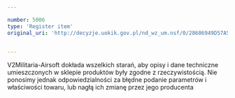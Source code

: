 ```yaml
---

number: 5006
type: 'Register item'
original_uri: 'http://decyzje.uokik.gov.pl/nd_wz_um.nsf/0/28686949D57A5EF2C1257B960034BB45?OpenDocument'


---
```


V2Militaria-Airsoft dokłada wszelkich starań, aby opisy i dane techniczne umieszczonych w sklepie produktów były zgodne z rzeczywistością. Nie ponosimy jednak odpowiedzialności za błędne podanie parametrów i właściwości towaru, lub nagłą ich zmianę przez jego producenta
